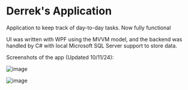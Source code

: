 # Derrek's Application
Application to keep track of day-to-day tasks. Now fully functional

UI was written with WPF using the MVVM model, and the backend was handled by C# with local Microsoft SQL Server support to store data.

Screenshots of the app (Updated 10/11/24):

![image](https://github.com/user-attachments/assets/3ff03ff7-635c-4053-877f-bfa1b409217f)

![image](https://github.com/user-attachments/assets/83d6e2ec-d4c5-4ab2-a60d-d2f99769dfc9)

